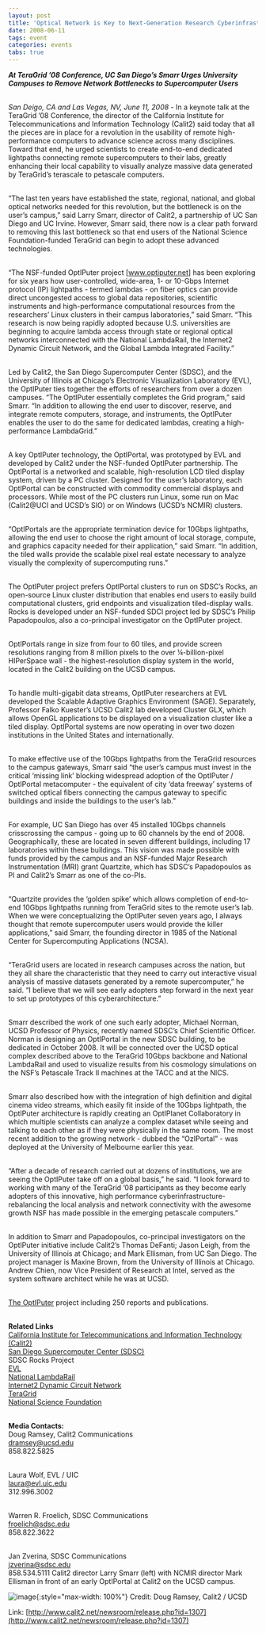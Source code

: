 ```yaml
---
layout: post
title: 'Optical Network is Key to Next-Generation Research Cyberinfrastructure'
date: 2008-06-11
tags: event
categories: events
tabs: true
---
```


<strong><em>At TeraGrid &rsquo;08 Conference, UC San Diego&rsquo;s Smarr Urges University Campuses to Remove Network Bottlenecks to Supercomputer Users</em></strong><br><br>

<em>San Deigo, CA and Las Vegas, NV, June 11, 2008</em> - In a keynote talk at the TeraGrid &rsquo;08 Conference, the director of the California Institute for Telecommunications and Information Technology (Calit2) said today that all the pieces are in place for a revolution in the usability of remote high-performance computers to advance science across many disciplines. Toward that end, he urged scientists to create end-to-end dedicated lightpaths connecting remote supercomputers to their labs, greatly enhancing their local capability to visually analyze massive data generated by TeraGrid&rsquo;s terascale to petascale computers.<br><br>

&ldquo;The last ten years have established the state, regional, national, and global optical networks needed for this revolution, but the bottleneck is on the user&rsquo;s campus,&rdquo; said Larry Smarr, director of Calit2, a partnership of UC San Diego and UC Irvine. However, Smarr said, there now is a clear path forward to removing this last bottleneck so that end users of the National Science Foundation-funded TeraGrid can begin to adopt these advanced technologies.<br><br>

&ldquo;The NSF-funded OptIPuter project [<a href="http://www.optiputer.net">www.optiputer.net</a>] has been exploring for six years how user-controlled, wide-area, 1- or 10-Gbps Internet protocol (IP) lightpaths - termed lambdas - on fiber optics can provide direct uncongested access to global data repositories, scientific instruments and high-performance computational resources from the researchers&rsquo; Linux clusters in their campus laboratories,&rdquo; said Smarr. &ldquo;This research is now being rapidly adopted because U.S. universities are beginning to acquire lambda access through state or regional optical networks interconnected with the National LambdaRail, the Internet2 Dynamic Circuit Network, and the Global Lambda Integrated Facility.&rdquo;<br><br>

Led by Calit2, the San Diego Supercomputer Center (SDSC), and the University of Illinois at Chicago&rsquo;s Electronic Visualization Laboratory (EVL), the OptIPuter ties together the efforts of researchers from over a dozen campuses. &ldquo;The OptIPuter essentially completes the Grid program,&rdquo; said Smarr. &ldquo;In addition to allowing the end user to discover, reserve, and integrate remote computers, storage, and instruments, the OptIPuter enables the user to do the same for dedicated lambdas, creating a high-performance LambdaGrid.&rdquo;<br><br>

A key OptIPuter technology, the OptIPortal, was prototyped by EVL and developed by Calit2 under the NSF-funded OptIPuter partnership. The OptIPortal is a networked and scalable, high-resolution LCD tiled display system, driven by a PC cluster. Designed for the user&rsquo;s laboratory, each OptIPortal can be constructed with commodity commercial displays and processors. While most of the PC clusters run Linux, some run on Mac (Calit2@UCI and UCSD&rsquo;s SIO) or on Windows (UCSD&rsquo;s NCMIR) clusters.<br><br>

&ldquo;OptIPortals are the appropriate termination device for 10Gbps lightpaths, allowing the end user to choose the right amount of local storage, compute, and graphics capacity needed for their application,&rdquo; said Smarr. &ldquo;In addition, the tiled walls provide the scalable pixel real estate necessary to analyze visually the complexity of supercomputing runs.&rdquo;<br><br>

The OptIPuter project prefers OptIPortal clusters to run on SDSC&rsquo;s Rocks, an open-source Linux cluster distribution that enables end users to easily build computational clusters, grid endpoints and visualization tiled-display walls. Rocks is developed under an NSF-funded SDCI project led by SDSC&rsquo;s Philip Papadopoulos, also a co-principal investigator on the OptIPuter project.<br><br>

OptIPortals range in size from four to 60 tiles, and provide screen resolutions ranging from 8 million pixels to the over &frac14;-billion-pixel HIPerSpace wall - the highest-resolution display system in the world, located in the Calit2 building on the UCSD campus.<br><br>

To handle multi-gigabit data streams, OptIPuter researchers at EVL developed the Scalable Adaptive Graphics Environment (SAGE). Separately, Professor Falko Kuester&rsquo;s UCSD Calit2 lab developed Cluster GLX, which allows OpenGL applications to be displayed on a visualization cluster like a tiled display. OptIPortal systems are now operating in over two dozen institutions in the United States and internationally.<br><br>

To make effective use of the 10Gbps lightpaths from the TeraGrid resources to the campus gateways, Smarr said &ldquo;the user&rsquo;s campus must invest in the critical &lsquo;missing link&rsquo; blocking widespread adoption of the OptIPuter / OptIPortal metacomputer - the equivalent of city &lsquo;data freeway&rsquo; systems of switched optical fibers connecting the campus gateway to specific buildings and inside the buildings to the user&rsquo;s lab.&rdquo;<br><br>

For example, UC San Diego has over 45 installed 10Gbps channels crisscrossing the campus - going up to 60 channels by the end of 2008. Geographically, these are located in seven different buildings, including 17 laboratories within these buildings. This vision was made possible with funds provided by the campus and an NSF-funded Major Research Instrumentation (MRI) grant Quartzite, which has SDSC&rsquo;s Papadopoulos as PI and Calit2&rsquo;s Smarr as one of the co-PIs.<br><br>

&ldquo;Quartzite provides the &lsquo;golden spike&rsquo; which allows completion of end-to-end 10Gbps lightpaths running from TeraGrid sites to the remote user&rsquo;s lab. When we were conceptualizing the OptIPuter seven years ago, I always thought that remote supercomputer users would provide the killer applications,&rdquo; said Smarr, the founding director in 1985 of the National Center for Supercomputing Applications (NCSA).<br><br>

&ldquo;TeraGrid users are located in research campuses across the nation, but they all share the characteristic that they need to carry out interactive visual analysis of massive datasets generated by a remote supercomputer,&rdquo; he said. &ldquo;I believe that we will see early adopters step forward in the next year to set up prototypes of this cyberarchitecture.&rdquo;<br><br>

Smarr described the work of one such early adopter, Michael Norman, UCSD Professor of Physics, recently named SDSC&rsquo;s Chief Scientific Officer. Norman is designing an OptIPortal in the new SDSC building, to be dedicated in October 2008. It will be connected over the UCSD optical complex described above to the TeraGrid 10Gbps backbone and National LambdaRail and used to visualize results from his cosmology simulations on the NSF&rsquo;s Petascale Track II machines at the TACC and at the NICS.<br><br>

Smarr also described how with the integration of high definition and digital cinema video streams, which easily fit inside of the 10Gbps lightpath, the OptIPuter architecture is rapidly creating an OptIPlanet Collaboratory in which multiple scientists can analyze a complex dataset while seeing and talking to each other as if they were physically in the same room. The most recent addition to the growing network - dubbed the &ldquo;OzIPortal&rdquo; - was deployed at the University of Melbourne earlier this year.<br><br>

&ldquo;After a decade of research carried out at dozens of institutions, we are seeing the OptIPuter take off on a global basis,&rdquo; he said. &ldquo;I look forward to working with many of the TeraGrid &rsquo;08 participants as they become early adopters of this innovative, high performance cyberinfrastructure-rebalancing the local analysis and network connectivity with the awesome growth NSF has made possible in the emerging petascale computers.&rdquo;<br><br>

In addition to Smarr and Papadopoulos, co-principal investigators on the OptIPuter initiative include Calit2&rsquo;s Thomas DeFanti; Jason Leigh, from the University of Illinois at Chicago; and Mark Ellisman, from UC San Diego. The project manager is Maxine Brown, from the University of Illinois at Chicago.  Andrew Chien, now Vice President of Research at Intel, served as the system software architect while he was at UCSD.<br><br>

<a href="http://www.optiputer.net">The OptIPuter</a> project including 250 reports and publications.<br><br>

<strong>Related Links</strong><br>
<a href="http://www.calit2.net">California Institute for Telecommunications and Information Technology (Calit2)</a><br>
<a href="http://www.sdsc.edu">San Diego Supercomputer Center (SDSC)</a><br>
SDSC Rocks Project<br>
<a href="http://www.sagecommons.org">EVL</a><br>
<a href="http://www.nlr.net">National LambdaRail</a><br>
<a href="http://www.internet2.edu/network/dc">Internet2 Dynamic Circuit Network</a><br>
<a href="http://www.teragrid.org">TeraGrid</a><br>
<a href="http://www.nsf.gov">National Science Foundation</a><br><br>

<strong>Media Contacts:</strong><br>
Doug Ramsey, Calit2 Communications<br>
dramsey@ucsd.edu<br>
858.822.5825<br><br>

Laura Wolf, EVL / UIC<br>
laura@evl.uic.edu<br>
312.996.3002<br><br>

Warren R. Froelich, SDSC Communications<br>
froelich@sdsc.edu<br>
858.822.3622<br><br>

Jan Zverina, SDSC Communications<br>
jzverina@sdsc.edu<br>
858.534.5111
Calit2 director Larry Smarr (left) with NCMIR director Mark Ellisman in front of an early OptIPortal at Calit2 on the UCSD campus.

![image](https://www.evl.uic.edu/output/originals/ellismansmarr300b.jpg-srcw.jpg){:style="max-width: 100%"}
Credit: Doug Ramsey, Calit2 / UCSD


Link: [http://www.calit2.net/newsroom/release.php?id=1307](http://www.calit2.net/newsroom/release.php?id=1307)
